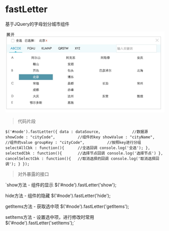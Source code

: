# fastLetter
基于JQuery的字母划分城市组件

![fastLetter](https://github.com/angel8731/fastLetter/blob/master/example/fastLetter.png)

>代码片段


`$('#node').fastLetter({
    data : dataSource,				//数据源
    showCode : "cityCode",			//组件的key
    showValue : "cityName",			//组件的value
    groupKey : "cityCode",			//按照key进行分组
    selectAllCbk : function(){		//全选回调
        console.log('全选');
    },
    selectedCbk : function(){	    //选择节点回调
        console.log('选择节点')
    },
    cancelSelectCbk : function(){	//取消选择的回调
        console.log('取消选择回调');
    }
});`

>对外暴露的接口


`show方法 - 组件的显示
$('#node').fastLetter('show'); 

hide方法 - 组件的隐藏
$('#node').fastLetter('hide'); 

getItems方法 - 获取选中项
$('#node').fastLetter('getItems'); 

setItems方法 - 设置选中项，进行修改时常用
$('#node').fastLetter('setItems');`